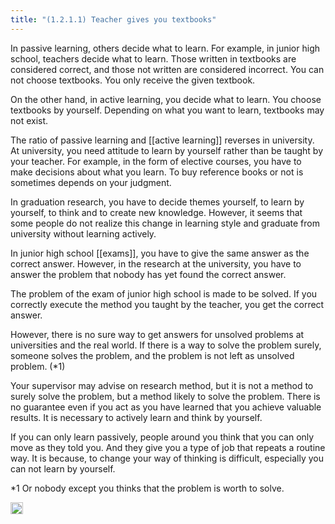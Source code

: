 ```yaml
---
title: "(1.2.1.1) Teacher gives you textbooks"
---
```


In passive learning, others decide what to learn. For example, in junior high school, teachers decide what to learn. Those written in textbooks are considered correct, and those not written are considered incorrect. You can not choose textbooks. You only receive the given textbook.

On the other hand, in active learning, you decide what to learn. You choose textbooks by yourself. Depending on what you want to learn, textbooks may not exist.

The ratio of passive learning and [[active learning]] reverses in university. At university, you need attitude to learn by yourself rather than be taught by your teacher. For example, in the form of elective courses, you have to make decisions about what you learn. To buy reference books or not is sometimes depends on your judgment.

In graduation research, you have to decide themes yourself, to learn by yourself, to think and to create new knowledge. However, it seems that some people do not realize this change in learning style and graduate from university without learning actively.

In junior high school [[exams]], you have to give the same answer as the correct answer. However, in the research at the university, you have to answer the problem that nobody has yet found the correct answer.

The problem of the exam of junior high school is made to be solved. If you correctly execute the method you taught by the teacher, you get the correct answer.

However, there is no sure way to get answers for unsolved problems at universities and the real world. If there is a way to solve the problem surely, someone solves the problem, and the problem is not left as unsolved problem. (*1)

Your supervisor may advise on research method, but it is not a method to surely solve the problem, but a method likely to solve the problem. There is no guarantee even if you act as you have learned that you achieve valuable results. It is necessary to actively learn and think by yourself.

If you can only learn passively, people around you think that you can only move as they told you. And they give you a type of job that repeats a routine way. It is because, to change your way of thinking is difficult, especially you can not learn by yourself.

*1 Or nobody except you thinks that the problem is worth to solve.

<img src='https://scrapbox.io/api/pages/nishio-en/en/icon' alt='en.icon' height="19.5"/>